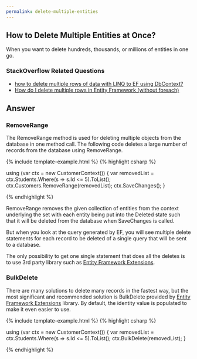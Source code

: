 ```yaml
---
permalink: delete-multiple-entities
---
```


## How to Delete Multiple Entities at Once?

When you want to delete hundreds, thousands, or millions of entities in one go.

### StackOverflow Related Questions

 - [how to delete multiple rows of data with LINQ to EF using DbContext?](https://stackoverflow.com/questions/10214173/how-to-delete-multiple-rows-of-data-with-linq-to-ef-using-dbcontext)
 - [How do I delete multiple rows in Entity Framework (without foreach)](https://stackoverflow.com/questions/2519866/how-do-i-delete-multiple-rows-in-entity-framework-without-foreach)

## Answer

### RemoveRange

The RemoveRange method is used for deleting multiple objects from the database in one method call. The following code deletes a large number of records from the database using RemoveRange.

{% include template-example.html %} 
{% highlight csharp %}

using (var ctx = new CustomerContext())
{
    var removedList = ctx.Students.Where(s => s.Id <= 5).ToList();
    ctx.Customers.RemoveRange(removedList);
    ctx.SaveChanges();
}

{% endhighlight %}

RemoveRange removes the given collection of entities from the context underlying the set with each entity being put into the Deleted state such that it will be deleted from the database when SaveChanges is called.

But when you look at the query generated by EF, you will see multiple delete statements for each record to be deleted of a single query that will be sent to a database.

The only possibility to get one single statement that does all the deletes is to use 3rd party library such as [Entity Framework Extensions](http://entityframework-extensions.net/).

### BulkDelete

There are many solutions to delete many records in the fastest way, but the most significant and recommended solution is BulkDelete provided by [Entity Framework Extensions](http://entityframework-extensions.net/) library. By default, the identity value is populated to make it even easier to use.

{% include template-example.html %} 
{% highlight csharp %}

using (var ctx = new CustomerContext())
{
    var removedList = ctx.Students.Where(s => s.Id <= 5).ToList();
    ctx.BulkDelete(removedList);
}

{% endhighlight %}
